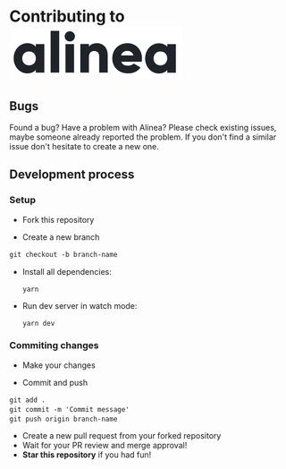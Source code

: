 # Contributing to ![Alinea CMS logo](https://github.com/alineacms/alinea/raw/HEAD/apps/web/public/logo.svg)

## Bugs

Found a bug? Have a problem with Alinea? Please check existing issues, maybe someone already reported the problem. If you don't find a similar issue don't hesitate to create a new one.

## Development process

### Setup

- Fork this repository

- Create a new branch

```markdown
git checkout -b branch-name
```

- Install all dependencies:

  ```
  yarn
  ```

- Run dev server in watch mode:

  ```
  yarn dev
  ```

### Commiting changes

- Make your changes

- Commit and push

```markdown
git add .
git commit -m 'Commit message'
git push origin branch-name
```

- Create a new pull request from your forked repository
- Wait for your PR review and merge approval!
- **Star this repository** if you had fun!
